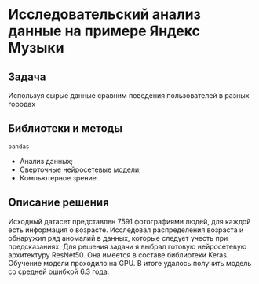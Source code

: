 # Исследовательский анализ данные на примере Яндекс Музыки

## Задача

Используя сырые данные сравним поведения пользователей в разных городах

## Библиотеки и методы

`pandas`

- Анализ данных;
- Сверточные нейросетевые модели;
- Компьютерное зрение. 

## Описание решения

Исходный датасет представлен 7591 фотографиями людей, для каждой есть информация о возрасте. Исследовал распределения возраста и обнаружил ряд аномалий в данных, которые следует учесть при предсказаниях. Для решения задачи я выбрал готовую нейросетевую архитектуру ResNet50. Она имеется в составе библиотеки Keras. Обучение модели проходило на GPU. В итоге удалось получить модель со средней ошибкой 6.3 года. 
